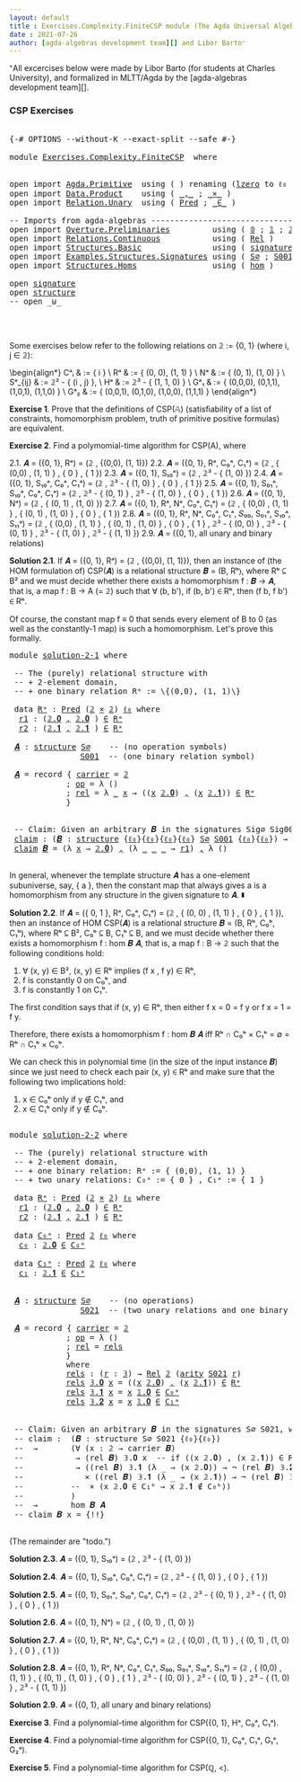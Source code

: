 ```yaml
---
layout: default
title : Exercises.Complexity.FiniteCSP module (The Agda Universal Algebra Library)
date : 2021-07-26
author: [agda-algebras development team][] and Libor Barto⁺
---
```


⁺All excercises below were made by Libor Barto (for students at Charles University), and formalized in MLTT/Agda by the [agda-algebras development team][].

### CSP Exercises

<pre class="Agda">

<a id="377" class="Symbol">{-#</a> <a id="381" class="Keyword">OPTIONS</a> <a id="389" class="Pragma">--without-K</a> <a id="401" class="Pragma">--exact-split</a> <a id="415" class="Pragma">--safe</a> <a id="422" class="Symbol">#-}</a>

<a id="427" class="Keyword">module</a> <a id="434" href="Exercises.Complexity.FiniteCSP.html" class="Module">Exercises.Complexity.FiniteCSP</a>  <a id="466" class="Keyword">where</a>


<a id="474" class="Keyword">open</a> <a id="479" class="Keyword">import</a> <a id="486" href="Agda.Primitive.html" class="Module">Agda.Primitive</a>  <a id="502" class="Keyword">using</a> <a id="508" class="Symbol">(</a> <a id="510" class="Symbol">)</a> <a id="512" class="Keyword">renaming</a> <a id="521" class="Symbol">(</a><a id="522" href="Agda.Primitive.html#764" class="Primitive">lzero</a> <a id="528" class="Symbol">to</a> <a id="531" class="Primitive">ℓ₀</a> <a id="534" class="Symbol">)</a>
<a id="536" class="Keyword">open</a> <a id="541" class="Keyword">import</a> <a id="548" href="Data.Product.html" class="Module">Data.Product</a>    <a id="564" class="Keyword">using</a> <a id="570" class="Symbol">(</a> <a id="572" href="Agda.Builtin.Sigma.html#236" class="InductiveConstructor Operator">_,_</a> <a id="576" class="Symbol">;</a> <a id="578" href="Data.Product.html#1167" class="Function Operator">_×_</a> <a id="582" class="Symbol">)</a>
<a id="584" class="Keyword">open</a> <a id="589" class="Keyword">import</a> <a id="596" href="Relation.Unary.html" class="Module">Relation.Unary</a>  <a id="612" class="Keyword">using</a> <a id="618" class="Symbol">(</a> <a id="620" href="Relation.Unary.html#1101" class="Function">Pred</a> <a id="625" class="Symbol">;</a> <a id="627" href="Relation.Unary.html#1523" class="Function Operator">_∈_</a> <a id="631" class="Symbol">)</a>

<a id="634" class="Comment">-- Imports from agda-algebras --------------------------------------------------------------</a>
<a id="727" class="Keyword">open</a> <a id="732" class="Keyword">import</a> <a id="739" href="Overture.Preliminaries.html" class="Module">Overture.Preliminaries</a>         <a id="770" class="Keyword">using</a> <a id="776" class="Symbol">(</a> <a id="778" href="Overture.Preliminaries.html#3663" class="Datatype">𝟘</a> <a id="780" class="Symbol">;</a> <a id="782" href="Overture.Preliminaries.html#3750" class="Datatype">𝟙</a> <a id="784" class="Symbol">;</a> <a id="786" href="Overture.Preliminaries.html#3805" class="Datatype">𝟚</a> <a id="788" class="Symbol">;</a> <a id="790" href="Overture.Preliminaries.html#3988" class="Datatype">𝟛</a> <a id="792" class="Symbol">)</a>
<a id="794" class="Keyword">open</a> <a id="799" class="Keyword">import</a> <a id="806" href="Relations.Continuous.html" class="Module">Relations.Continuous</a>           <a id="837" class="Keyword">using</a> <a id="843" class="Symbol">(</a> <a id="845" href="Relations.Continuous.html#3898" class="Function">Rel</a> <a id="849" class="Symbol">)</a>
<a id="851" class="Keyword">open</a> <a id="856" class="Keyword">import</a> <a id="863" href="Structures.Basic.html" class="Module">Structures.Basic</a>               <a id="894" class="Keyword">using</a> <a id="900" class="Symbol">(</a> <a id="902" href="Structures.Basic.html#1231" class="Record">signature</a> <a id="912" class="Symbol">;</a> <a id="914" href="Structures.Basic.html#1565" class="Record">structure</a> <a id="924" class="Symbol">)</a>
<a id="926" class="Keyword">open</a> <a id="931" class="Keyword">import</a> <a id="938" href="Examples.Structures.Signatures.html" class="Module">Examples.Structures.Signatures</a> <a id="969" class="Keyword">using</a> <a id="975" class="Symbol">(</a> <a id="977" href="Examples.Structures.Signatures.html#566" class="Function">S∅</a> <a id="980" class="Symbol">;</a> <a id="982" href="Examples.Structures.Signatures.html#894" class="Function">S001</a> <a id="987" class="Symbol">;</a> <a id="989" href="Examples.Structures.Signatures.html#1149" class="Function">S021</a><a id="993" class="Symbol">)</a>
<a id="995" class="Keyword">open</a> <a id="1000" class="Keyword">import</a> <a id="1007" href="Structures.Homs.html" class="Module">Structures.Homs</a>                <a id="1038" class="Keyword">using</a> <a id="1044" class="Symbol">(</a> <a id="1046" href="Structures.Homs.html#2728" class="Function">hom</a> <a id="1050" class="Symbol">)</a>

<a id="1053" class="Keyword">open</a> <a id="1058" href="Structures.Basic.html#1231" class="Module">signature</a>
<a id="1068" class="Keyword">open</a> <a id="1073" href="Structures.Basic.html#1565" class="Module">structure</a>
<a id="1083" class="Comment">-- open _⊎_</a>



</pre>


Some exercises below refer to the following relations on 𝟚 := \{0, 1\} (where i, j ∈ 𝟚):

\begin{align*}
 Cᵃᵢ    & := \{ i \}                             \\
 Rᵃ    & := \{ (0, 0), (1, 1) \}                 \\
 Nᵃ    & := \{ (0, 1), (1, 0) \}                  \\
 Sᵃ_{ij}  & := 𝟚² - \{ (i , j) \},                    \\
 Hᵃ    & := 𝟚³ - \{ (1, 1, 0) \}                 \\
 Gᵃ₁   & := \{ (0,0,0), (0,1,1), (1,0,1), (1,1,0) \} \\
 Gᵃ₂   & := \{ (0,0,1), (0,1,0), (1,0,0), (1,1,1) \}
\end{align*}


**Exercise 1**. Prove that the definitions of CSP(𝔸) (satisfiability of a list of constraints, homomorphism   problem, truth of primitive positive formulas) are equivalent.


**Exercise 2**. Find a polymomial-time algorithm for CSP(A), where

2.1. 𝑨 = ({0, 1}, Rᵃ) = (𝟚 , \{(0,0), (1, 1)\})
2.2. 𝑨 = ({0, 1}, Rᵃ, C₀ᵃ, C₁ᵃ) = (𝟚 , \{ (0,0) , (1, 1) \} , \{ 0 \} , \{ 1 \})
2.3. 𝑨 = ({0, 1}, S₁₀ᵃ) = (𝟚 , 𝟚³ - \{ (1, 0) \})
2.4. 𝑨 = ({0, 1}, S₁₀ᵃ, C₀ᵃ, C₁ᵃ) = (𝟚 , 𝟚³ - \{ (1, 0) \} , \{ 0 \} , \{ 1 \})
2.5. 𝑨 = ({0, 1}, S₀₁ᵃ, S₁₀ᵃ, C₀ᵃ, C₁ᵃ) = (𝟚 , 𝟚³ - \{ (0, 1) \} , 𝟚³ - \{ (1, 0) \} , \{ 0 \} , \{ 1 \})
2.6. 𝑨 = ({0, 1}, Nᵃ) = (𝟚 , \{ (0, 1) , (1, 0) \})
2.7. 𝑨 = ({0, 1}, Rᵃ, Nᵃ, C₀ᵃ, C₁ᵃ) = (𝟚 , \{ (0,0) , (1, 1) \} , \{ (0, 1) , (1, 0) \} , \{ 0 \} , \{ 1 \})
2.8. 𝑨 = ({0, 1}, Rᵃ, Nᵃ, C₀ᵃ, C₁ᵃ, 𝑆₀₀, S₀₁ᵃ, S₁₀ᵃ, S₁₁ᵃ) = (𝟚 , \{ (0,0) , (1, 1) \} , \{ (0, 1) , (1, 0) \} , \{ 0 \} , \{ 1 \} , 𝟚³ - \{ (0, 0) \} , 𝟚³ - \{ (0, 1) \} , 𝟚³ - \{ (1, 0) \} , 𝟚³ - \{ (1, 1) \})
2.9. 𝑨 = ({0, 1}, all unary and binary relations)



**Solution 2.1**. If 𝑨 = ({0, 1}, Rᵃ) = (𝟚 , \{(0,0), (1, 1)\}), then an instance of (the HOM
formulation of) CSP(𝑨) is a relational structure 𝑩 = (B, Rᵇ⟩, where Rᵇ ⊆ B² and we must decide
whether there exists a homomorphism f : 𝑩 → 𝑨, that is, a map f : B → A (= 𝟚) such that
∀ (b, b'), if (b, b') ∈ Rᵇ, then (f b, f b') ∈ Rᵇ.

Of course, the constant map f ≡ 0 that sends every element of B to 0 (as well as the
constantly-1 map) is such a homomorphism.  Let's prove this formally.

<pre class="Agda">
<a id="3138" class="Keyword">module</a> <a id="solution-2-1"></a><a id="3145" href="Exercises.Complexity.FiniteCSP.html#3145" class="Module">solution-2-1</a> <a id="3158" class="Keyword">where</a>

 <a id="3166" class="Comment">-- The (purely) relational structure with</a>
 <a id="3209" class="Comment">-- + 2-element domain,</a>
 <a id="3233" class="Comment">-- + one binary relation Rᵃ := \{(0,0), (1, 1)\}</a>

 <a id="3284" class="Keyword">data</a> <a id="solution-2-1.Rᵃ"></a><a id="3289" href="Exercises.Complexity.FiniteCSP.html#3289" class="Datatype">Rᵃ</a> <a id="3292" class="Symbol">:</a> <a id="3294" href="Relation.Unary.html#1101" class="Function">Pred</a> <a id="3299" class="Symbol">(</a><a id="3300" href="Overture.Preliminaries.html#3805" class="Datatype">𝟚</a> <a id="3302" href="Data.Product.html#1167" class="Function Operator">×</a> <a id="3304" href="Overture.Preliminaries.html#3805" class="Datatype">𝟚</a><a id="3305" class="Symbol">)</a> <a id="3307" href="Exercises.Complexity.FiniteCSP.html#531" class="Primitive">ℓ₀</a> <a id="3310" class="Keyword">where</a>
  <a id="solution-2-1.Rᵃ.r1"></a><a id="3318" href="Exercises.Complexity.FiniteCSP.html#3318" class="InductiveConstructor">r1</a> <a id="3321" class="Symbol">:</a> <a id="3323" class="Symbol">(</a><a id="3324" href="Overture.Preliminaries.html#3855" class="InductiveConstructor">𝟚.𝟎</a> <a id="3328" href="Agda.Builtin.Sigma.html#236" class="InductiveConstructor Operator">,</a> <a id="3330" href="Overture.Preliminaries.html#3855" class="InductiveConstructor">𝟚.𝟎</a> <a id="3334" class="Symbol">)</a> <a id="3336" href="Relation.Unary.html#1523" class="Function Operator">∈</a> <a id="3338" href="Exercises.Complexity.FiniteCSP.html#3289" class="Datatype">Rᵃ</a>
  <a id="solution-2-1.Rᵃ.r2"></a><a id="3343" href="Exercises.Complexity.FiniteCSP.html#3343" class="InductiveConstructor">r2</a> <a id="3346" class="Symbol">:</a> <a id="3348" class="Symbol">(</a><a id="3349" href="Overture.Preliminaries.html#3906" class="InductiveConstructor">𝟚.𝟏</a> <a id="3353" href="Agda.Builtin.Sigma.html#236" class="InductiveConstructor Operator">,</a> <a id="3355" href="Overture.Preliminaries.html#3906" class="InductiveConstructor">𝟚.𝟏</a> <a id="3359" class="Symbol">)</a> <a id="3361" href="Relation.Unary.html#1523" class="Function Operator">∈</a> <a id="3363" href="Exercises.Complexity.FiniteCSP.html#3289" class="Datatype">Rᵃ</a>

 <a id="solution-2-1.𝑨"></a><a id="3368" href="Exercises.Complexity.FiniteCSP.html#3368" class="Function">𝑨</a> <a id="3370" class="Symbol">:</a> <a id="3372" href="Structures.Basic.html#1565" class="Record">structure</a> <a id="3382" href="Examples.Structures.Signatures.html#566" class="Function">S∅</a>    <a id="3388" class="Comment">-- (no operation symbols)</a>
               <a id="3429" href="Examples.Structures.Signatures.html#894" class="Function">S001</a>  <a id="3435" class="Comment">-- (one binary relation symbol)</a>

 <a id="3469" href="Exercises.Complexity.FiniteCSP.html#3368" class="Function">𝑨</a> <a id="3471" class="Symbol">=</a> <a id="3473" class="Keyword">record</a> <a id="3480" class="Symbol">{</a> <a id="3482" href="Structures.Basic.html#1717" class="Field">carrier</a> <a id="3490" class="Symbol">=</a> <a id="3492" href="Overture.Preliminaries.html#3805" class="Datatype">𝟚</a>
            <a id="3506" class="Symbol">;</a> <a id="3508" href="Structures.Basic.html#1736" class="Field">op</a> <a id="3511" class="Symbol">=</a> <a id="3513" class="Symbol">λ</a> <a id="3515" class="Symbol">()</a>
            <a id="3530" class="Symbol">;</a> <a id="3532" href="Structures.Basic.html#1820" class="Field">rel</a> <a id="3536" class="Symbol">=</a> <a id="3538" class="Symbol">λ</a> <a id="3540" href="Exercises.Complexity.FiniteCSP.html#3540" class="Bound">_</a> <a id="3542" href="Exercises.Complexity.FiniteCSP.html#3542" class="Bound">x</a> <a id="3544" class="Symbol">→</a> <a id="3546" class="Symbol">((</a><a id="3548" href="Exercises.Complexity.FiniteCSP.html#3542" class="Bound">x</a> <a id="3550" href="Overture.Preliminaries.html#3855" class="InductiveConstructor">𝟚.𝟎</a><a id="3553" class="Symbol">)</a> <a id="3555" href="Agda.Builtin.Sigma.html#236" class="InductiveConstructor Operator">,</a> <a id="3557" class="Symbol">(</a><a id="3558" href="Exercises.Complexity.FiniteCSP.html#3542" class="Bound">x</a> <a id="3560" href="Overture.Preliminaries.html#3906" class="InductiveConstructor">𝟚.𝟏</a><a id="3563" class="Symbol">))</a> <a id="3566" href="Relation.Unary.html#1523" class="Function Operator">∈</a> <a id="3568" href="Exercises.Complexity.FiniteCSP.html#3289" class="Datatype">Rᵃ</a>
            <a id="3583" class="Symbol">}</a>


 <a id="3588" class="Comment">-- Claim: Given an arbitrary 𝑩 in the signatures Sig∅ Sig001, we can construct a homomorphism from 𝑩 to 𝑨.</a>
 <a id="solution-2-1.claim"></a><a id="3696" href="Exercises.Complexity.FiniteCSP.html#3696" class="Function">claim</a> <a id="3702" class="Symbol">:</a> <a id="3704" class="Symbol">(</a><a id="3705" href="Exercises.Complexity.FiniteCSP.html#3705" class="Bound">𝑩</a> <a id="3707" class="Symbol">:</a> <a id="3709" href="Structures.Basic.html#1565" class="Record">structure</a> <a id="3719" class="Symbol">{</a><a id="3720" href="Exercises.Complexity.FiniteCSP.html#531" class="Primitive">ℓ₀</a><a id="3722" class="Symbol">}{</a><a id="3724" href="Exercises.Complexity.FiniteCSP.html#531" class="Primitive">ℓ₀</a><a id="3726" class="Symbol">}{</a><a id="3728" href="Exercises.Complexity.FiniteCSP.html#531" class="Primitive">ℓ₀</a><a id="3730" class="Symbol">}{</a><a id="3732" href="Exercises.Complexity.FiniteCSP.html#531" class="Primitive">ℓ₀</a><a id="3734" class="Symbol">}</a> <a id="3736" href="Examples.Structures.Signatures.html#566" class="Function">S∅</a> <a id="3739" href="Examples.Structures.Signatures.html#894" class="Function">S001</a> <a id="3744" class="Symbol">{</a><a id="3745" href="Exercises.Complexity.FiniteCSP.html#531" class="Primitive">ℓ₀</a><a id="3747" class="Symbol">}{</a><a id="3749" href="Exercises.Complexity.FiniteCSP.html#531" class="Primitive">ℓ₀</a><a id="3751" class="Symbol">})</a> <a id="3754" class="Symbol">→</a> <a id="3756" href="Structures.Homs.html#2728" class="Function">hom</a> <a id="3760" href="Exercises.Complexity.FiniteCSP.html#3705" class="Bound">𝑩</a> <a id="3762" href="Exercises.Complexity.FiniteCSP.html#3368" class="Function">𝑨</a>
 <a id="3765" href="Exercises.Complexity.FiniteCSP.html#3696" class="Function">claim</a> <a id="3771" href="Exercises.Complexity.FiniteCSP.html#3771" class="Bound">𝑩</a> <a id="3773" class="Symbol">=</a> <a id="3775" class="Symbol">(λ</a> <a id="3778" href="Exercises.Complexity.FiniteCSP.html#3778" class="Bound">x</a> <a id="3780" class="Symbol">→</a> <a id="3782" href="Overture.Preliminaries.html#3855" class="InductiveConstructor">𝟚.𝟎</a><a id="3785" class="Symbol">)</a> <a id="3787" href="Agda.Builtin.Sigma.html#236" class="InductiveConstructor Operator">,</a> <a id="3789" class="Symbol">(λ</a> <a id="3792" href="Exercises.Complexity.FiniteCSP.html#3792" class="Bound">_</a> <a id="3794" href="Exercises.Complexity.FiniteCSP.html#3794" class="Bound">_</a> <a id="3796" href="Exercises.Complexity.FiniteCSP.html#3796" class="Bound">_</a> <a id="3798" class="Symbol">→</a> <a id="3800" href="Exercises.Complexity.FiniteCSP.html#3318" class="InductiveConstructor">r1</a><a id="3802" class="Symbol">)</a> <a id="3804" href="Agda.Builtin.Sigma.html#236" class="InductiveConstructor Operator">,</a> <a id="3806" class="Symbol">λ</a> <a id="3808" class="Symbol">()</a>

</pre>

In general, whenever the template structure 𝑨 has a one-element subuniverse, say, \{ a \},
then the constant map that always gives a is a homomorphism from any structure in the given
signature to 𝑨. ∎



**Solution 2.2**. If 𝑨 = (\{ 0, 1 \}, Rᵃ, C₀ᵃ, C₁ᵃ) = (𝟚 , \{ (0, 0) , (1, 1) \} , \{ 0 \} , \{ 1 \}),
then an instance of HOM CSP(𝑨) is a relational structure 𝑩 = (B, Rᵇ, C₀ᵇ, C₁ᵇ), where
Rᵇ ⊆ B², C₀ᵇ ⊆ B, C₁ᵇ ⊆ B, and we must decide whether there exists a homomorphism
f : hom 𝑩 𝑨, that is, a map f : B → 𝟚 such that the following conditions hold:
 1. ∀ (x, y) ∈ B², (x, y) ∈ Rᵇ implies (f x , f y) ∈ Rᵇ,
 2. f is constantly 0 on C₀ᵇ, and
 3. f is constantly 1 on C₁ᵇ.

The first condition says that if (x, y) ∈ Rᵇ, then either f x = 0 = f y or f x = 1 = f y.

Therefore, there exists a homomorphism f : hom 𝑩 𝑨 iff Rᵇ ∩ C₀ᵇ × C₁ᵇ = ∅ = Rᵇ ∩ C₁ᵇ × C₀ᵇ.

We can check this in polynomial time (in the size of the input instance 𝑩) since we just need
to check each pair (x, y) ∈ Rᵇ and make sure that the following two implications hold:

 1.  x ∈ C₀ᵇ  only if  y ∉ C₁ᵇ, and
 2.  x ∈ C₁ᵇ  only if  y ∉ C₀ᵇ.

<pre class="Agda">

<a id="4949" class="Keyword">module</a> <a id="solution-2-2"></a><a id="4956" href="Exercises.Complexity.FiniteCSP.html#4956" class="Module">solution-2-2</a> <a id="4969" class="Keyword">where</a>

 <a id="4977" class="Comment">-- The (purely) relational structure with</a>
 <a id="5020" class="Comment">-- + 2-element domain,</a>
 <a id="5044" class="Comment">-- + one binary relation: Rᵃ := { (0,0), (1, 1) }</a>
 <a id="5095" class="Comment">-- + two unary relations: C₀ᵃ := { 0 } , C₁ᵃ := { 1 }</a>

 <a id="5151" class="Keyword">data</a> <a id="solution-2-2.Rᵃ"></a><a id="5156" href="Exercises.Complexity.FiniteCSP.html#5156" class="Datatype">Rᵃ</a> <a id="5159" class="Symbol">:</a> <a id="5161" href="Relation.Unary.html#1101" class="Function">Pred</a> <a id="5166" class="Symbol">(</a><a id="5167" href="Overture.Preliminaries.html#3805" class="Datatype">𝟚</a> <a id="5169" href="Data.Product.html#1167" class="Function Operator">×</a> <a id="5171" href="Overture.Preliminaries.html#3805" class="Datatype">𝟚</a><a id="5172" class="Symbol">)</a> <a id="5174" href="Exercises.Complexity.FiniteCSP.html#531" class="Primitive">ℓ₀</a> <a id="5177" class="Keyword">where</a>
  <a id="solution-2-2.Rᵃ.r1"></a><a id="5185" href="Exercises.Complexity.FiniteCSP.html#5185" class="InductiveConstructor">r1</a> <a id="5188" class="Symbol">:</a> <a id="5190" class="Symbol">(</a><a id="5191" href="Overture.Preliminaries.html#3855" class="InductiveConstructor">𝟚.𝟎</a> <a id="5195" href="Agda.Builtin.Sigma.html#236" class="InductiveConstructor Operator">,</a> <a id="5197" href="Overture.Preliminaries.html#3855" class="InductiveConstructor">𝟚.𝟎</a> <a id="5201" class="Symbol">)</a> <a id="5203" href="Relation.Unary.html#1523" class="Function Operator">∈</a> <a id="5205" href="Exercises.Complexity.FiniteCSP.html#5156" class="Datatype">Rᵃ</a>
  <a id="solution-2-2.Rᵃ.r2"></a><a id="5210" href="Exercises.Complexity.FiniteCSP.html#5210" class="InductiveConstructor">r2</a> <a id="5213" class="Symbol">:</a> <a id="5215" class="Symbol">(</a><a id="5216" href="Overture.Preliminaries.html#3906" class="InductiveConstructor">𝟚.𝟏</a> <a id="5220" href="Agda.Builtin.Sigma.html#236" class="InductiveConstructor Operator">,</a> <a id="5222" href="Overture.Preliminaries.html#3906" class="InductiveConstructor">𝟚.𝟏</a> <a id="5226" class="Symbol">)</a> <a id="5228" href="Relation.Unary.html#1523" class="Function Operator">∈</a> <a id="5230" href="Exercises.Complexity.FiniteCSP.html#5156" class="Datatype">Rᵃ</a>

 <a id="5235" class="Keyword">data</a> <a id="solution-2-2.C₀ᵃ"></a><a id="5240" href="Exercises.Complexity.FiniteCSP.html#5240" class="Datatype">C₀ᵃ</a> <a id="5244" class="Symbol">:</a> <a id="5246" href="Relation.Unary.html#1101" class="Function">Pred</a> <a id="5251" href="Overture.Preliminaries.html#3805" class="Datatype">𝟚</a> <a id="5253" href="Exercises.Complexity.FiniteCSP.html#531" class="Primitive">ℓ₀</a> <a id="5256" class="Keyword">where</a>
  <a id="solution-2-2.C₀ᵃ.c₀"></a><a id="5264" href="Exercises.Complexity.FiniteCSP.html#5264" class="InductiveConstructor">c₀</a> <a id="5267" class="Symbol">:</a> <a id="5269" href="Overture.Preliminaries.html#3855" class="InductiveConstructor">𝟚.𝟎</a> <a id="5273" href="Relation.Unary.html#1523" class="Function Operator">∈</a> <a id="5275" href="Exercises.Complexity.FiniteCSP.html#5240" class="Datatype">C₀ᵃ</a>

 <a id="5281" class="Keyword">data</a> <a id="solution-2-2.C₁ᵃ"></a><a id="5286" href="Exercises.Complexity.FiniteCSP.html#5286" class="Datatype">C₁ᵃ</a> <a id="5290" class="Symbol">:</a> <a id="5292" href="Relation.Unary.html#1101" class="Function">Pred</a> <a id="5297" href="Overture.Preliminaries.html#3805" class="Datatype">𝟚</a> <a id="5299" href="Exercises.Complexity.FiniteCSP.html#531" class="Primitive">ℓ₀</a> <a id="5302" class="Keyword">where</a>
  <a id="solution-2-2.C₁ᵃ.c₁"></a><a id="5310" href="Exercises.Complexity.FiniteCSP.html#5310" class="InductiveConstructor">c₁</a> <a id="5313" class="Symbol">:</a> <a id="5315" href="Overture.Preliminaries.html#3906" class="InductiveConstructor">𝟚.𝟏</a> <a id="5319" href="Relation.Unary.html#1523" class="Function Operator">∈</a> <a id="5321" href="Exercises.Complexity.FiniteCSP.html#5286" class="Datatype">C₁ᵃ</a>


 <a id="solution-2-2.𝑨"></a><a id="5328" href="Exercises.Complexity.FiniteCSP.html#5328" class="Function">𝑨</a> <a id="5330" class="Symbol">:</a> <a id="5332" href="Structures.Basic.html#1565" class="Record">structure</a> <a id="5342" href="Examples.Structures.Signatures.html#566" class="Function">S∅</a>    <a id="5348" class="Comment">-- (no operations)</a>
               <a id="5382" href="Examples.Structures.Signatures.html#1149" class="Function">S021</a>  <a id="5388" class="Comment">-- (two unary relations and one binary relation)</a>

 <a id="5439" href="Exercises.Complexity.FiniteCSP.html#5328" class="Function">𝑨</a> <a id="5441" class="Symbol">=</a> <a id="5443" class="Keyword">record</a> <a id="5450" class="Symbol">{</a> <a id="5452" href="Structures.Basic.html#1717" class="Field">carrier</a> <a id="5460" class="Symbol">=</a> <a id="5462" href="Overture.Preliminaries.html#3805" class="Datatype">𝟚</a>
            <a id="5476" class="Symbol">;</a> <a id="5478" href="Structures.Basic.html#1736" class="Field">op</a> <a id="5481" class="Symbol">=</a> <a id="5483" class="Symbol">λ</a> <a id="5485" class="Symbol">()</a>
            <a id="5500" class="Symbol">;</a> <a id="5502" href="Structures.Basic.html#1820" class="Field">rel</a> <a id="5506" class="Symbol">=</a> <a id="5508" href="Exercises.Complexity.FiniteCSP.html#5557" class="Function">rels</a>
            <a id="5525" class="Symbol">}</a>
            <a id="5539" class="Keyword">where</a>
            <a id="5557" href="Exercises.Complexity.FiniteCSP.html#5557" class="Function">rels</a> <a id="5562" class="Symbol">:</a> <a id="5564" class="Symbol">(</a><a id="5565" href="Exercises.Complexity.FiniteCSP.html#5565" class="Bound">r</a> <a id="5567" class="Symbol">:</a> <a id="5569" href="Overture.Preliminaries.html#3988" class="Datatype">𝟛</a><a id="5570" class="Symbol">)</a> <a id="5572" class="Symbol">→</a> <a id="5574" href="Relations.Continuous.html#3898" class="Function">Rel</a> <a id="5578" href="Overture.Preliminaries.html#3805" class="Datatype">𝟚</a> <a id="5580" class="Symbol">(</a><a id="5581" href="Structures.Basic.html#1310" class="Field">arity</a> <a id="5587" href="Examples.Structures.Signatures.html#1149" class="Function">S021</a> <a id="5592" href="Exercises.Complexity.FiniteCSP.html#5565" class="Bound">r</a><a id="5593" class="Symbol">)</a>
            <a id="5607" href="Exercises.Complexity.FiniteCSP.html#5557" class="Function">rels</a> <a id="5612" href="Overture.Preliminaries.html#4007" class="InductiveConstructor">𝟛.𝟎</a> <a id="5616" href="Exercises.Complexity.FiniteCSP.html#5616" class="Bound">x</a> <a id="5618" class="Symbol">=</a> <a id="5620" class="Symbol">((</a><a id="5622" href="Exercises.Complexity.FiniteCSP.html#5616" class="Bound">x</a> <a id="5624" href="Overture.Preliminaries.html#3855" class="InductiveConstructor">𝟚.𝟎</a><a id="5627" class="Symbol">)</a> <a id="5629" href="Agda.Builtin.Sigma.html#236" class="InductiveConstructor Operator">,</a> <a id="5631" class="Symbol">(</a><a id="5632" href="Exercises.Complexity.FiniteCSP.html#5616" class="Bound">x</a> <a id="5634" href="Overture.Preliminaries.html#3906" class="InductiveConstructor">𝟚.𝟏</a><a id="5637" class="Symbol">))</a> <a id="5640" href="Relation.Unary.html#1523" class="Function Operator">∈</a> <a id="5642" href="Exercises.Complexity.FiniteCSP.html#5156" class="Datatype">Rᵃ</a>
            <a id="5657" href="Exercises.Complexity.FiniteCSP.html#5557" class="Function">rels</a> <a id="5662" href="Overture.Preliminaries.html#4014" class="InductiveConstructor">𝟛.𝟏</a> <a id="5666" href="Exercises.Complexity.FiniteCSP.html#5666" class="Bound">x</a> <a id="5668" class="Symbol">=</a> <a id="5670" href="Exercises.Complexity.FiniteCSP.html#5666" class="Bound">x</a> <a id="5672" href="Overture.Preliminaries.html#3769" class="InductiveConstructor">𝟙.𝟎</a> <a id="5676" href="Relation.Unary.html#1523" class="Function Operator">∈</a> <a id="5678" href="Exercises.Complexity.FiniteCSP.html#5240" class="Datatype">C₀ᵃ</a>
            <a id="5694" href="Exercises.Complexity.FiniteCSP.html#5557" class="Function">rels</a> <a id="5699" href="Overture.Preliminaries.html#4021" class="InductiveConstructor">𝟛.𝟐</a> <a id="5703" href="Exercises.Complexity.FiniteCSP.html#5703" class="Bound">x</a> <a id="5705" class="Symbol">=</a> <a id="5707" href="Exercises.Complexity.FiniteCSP.html#5703" class="Bound">x</a> <a id="5709" href="Overture.Preliminaries.html#3769" class="InductiveConstructor">𝟙.𝟎</a> <a id="5713" href="Relation.Unary.html#1523" class="Function Operator">∈</a> <a id="5715" href="Exercises.Complexity.FiniteCSP.html#5286" class="Datatype">C₁ᵃ</a>


 <a id="5722" class="Comment">-- Claim: Given an arbitrary 𝑩 in the signatures S∅ S021, we can construct a homomorphism from 𝑩 to 𝑨.</a>
 <a id="5826" class="Comment">-- claim :  (𝑩 : structure S∅ S021 {ℓ₀}{ℓ₀})</a>
 <a id="5872" class="Comment">--  →       (∀ (x : 𝟚 → carrier 𝑩)</a>
 <a id="5908" class="Comment">--           → (rel 𝑩) 𝟛.𝟎 x  -- if ((x 𝟚.𝟎) , (x 𝟚.𝟏)) ∈ Rᵇ, then...</a>
 <a id="5979" class="Comment">--           → ((rel 𝑩) 𝟛.𝟏 (λ _ → (x 𝟚.𝟎)) → ¬ (rel 𝑩) 𝟛.𝟐 (λ _ → (x 𝟚.𝟏)))</a>
 <a id="6057" class="Comment">--             × ((rel 𝑩) 𝟛.𝟏 (λ _ → (x 𝟚.𝟏)) → ¬ (rel 𝑩) 𝟛.𝟐 (λ _ → (x 𝟚.𝟎)))</a>
 <a id="6137" class="Comment">--          --  × (x 𝟚.𝟎 ∈ C₁ᵇ → x 𝟚.𝟏 ∉ C₀ᵇ))</a>
 <a id="6185" class="Comment">--          )</a>
 <a id="6200" class="Comment">--  →       hom 𝑩 𝑨</a>
 <a id="6221" class="Comment">-- claim 𝑩 x = {!!}</a>

</pre>


(The remainder are "todo.")

**Solution 2.3**. 𝑨 = ({0, 1}, S₁₀ᵃ) = (𝟚 , 𝟚³ - \{ (1, 0) \})

**Solution 2.4**. 𝑨 = ({0, 1}, S₁₀ᵃ, C₀ᵃ, C₁ᵃ) = (𝟚 , 𝟚³ - \{ (1, 0) \} , \{ 0 \} , \{ 1 \})

**Solution 2.5**. 𝑨 = ({0, 1}, S₀₁ᵃ, S₁₀ᵃ, C₀ᵃ, C₁ᵃ) = (𝟚 , 𝟚³ - \{ (0, 1) \} , 𝟚³ - \{ (1, 0) \} , \{ 0 \} , \{ 1 \})

**Solution 2.6**. 𝑨 = ({0, 1}, Nᵃ) = (𝟚 , \{ (0, 1) , (1, 0) \})

**Solution 2.7**. 𝑨 = ({0, 1}, Rᵃ, Nᵃ, C₀ᵃ, C₁ᵃ) = (𝟚 , \{ (0,0) , (1, 1) \} , \{ (0, 1) , (1, 0) \} , \{ 0 \} , \{ 1 \})

**Solution 2.8**. 𝑨 = ({0, 1}, Rᵃ, Nᵃ, C₀ᵃ, C₁ᵃ, 𝑆₀₀, S₀₁ᵃ, S₁₀ᵃ, S₁₁ᵃ) = (𝟚 , \{ (0,0) , (1, 1) \} , \{ (0, 1) , (1, 0) \} , \{ 0 \} , \{ 1 \} , 𝟚³ - \{ (0, 0) \} , 𝟚³ - \{ (0, 1) \} , 𝟚³ - \{ (1, 0) \} , 𝟚³ - \{ (1, 1) \})

**Solution 2.9**. 𝑨 = ({0, 1}, all unary and binary relations)


**Exercise 3**. Find a polynomial-time algorithm for CSP({0, 1}, Hᵃ, C₀ᵃ, C₁ᵃ).

**Exercise 4**. Find a polynomial-time algorithm for CSP({0, 1}, C₀ᵃ, C₁ᵃ, G₁ᵃ, G₂ᵃ).

**Exercise 5**. Find a polynomial-time algorithm for CSP(ℚ, <).



